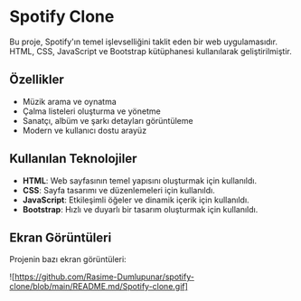 # Spotify Clone

Bu proje, Spotify'ın temel işlevselliğini taklit eden bir web uygulamasıdır. HTML, CSS, JavaScript ve Bootstrap kütüphanesi kullanılarak geliştirilmiştir.

## Özellikler

- Müzik arama ve oynatma
- Çalma listeleri oluşturma ve yönetme
- Sanatçı, albüm ve şarkı detayları görüntüleme
- Modern ve kullanıcı dostu arayüz

## Kullanılan Teknolojiler

- **HTML**: Web sayfasının temel yapısını oluşturmak için kullanıldı.
- **CSS**: Sayfa tasarımı ve düzenlemeleri için kullanıldı.
- **JavaScript**: Etkileşimli öğeler ve dinamik içerik için kullanıldı.
- **Bootstrap**: Hızlı ve duyarlı bir tasarım oluşturmak için kullanıldı.


## Ekran Görüntüleri

Projenin bazı ekran görüntüleri:

![https://github.com/Rasime-Dumlupunar/spotify-clone/blob/main/README.md/Spotify-clone.gif]



